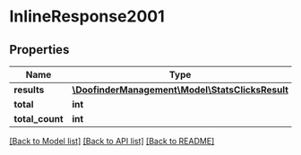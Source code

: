 # InlineResponse2001

## Properties
Name | Type | Description | Notes
------------ | ------------- | ------------- | -------------
**results** | [**\DoofinderManagement\Model\StatsClicksResult**](StatsClicksResult.md) |  | [optional] 
**total** | **int** |  | [optional] 
**total_count** | **int** |  | [optional] 

[[Back to Model list]](../../../README_MANAGEMENT.md#documentation-for-models) [[Back to API list]](../../../README_MANAGEMENT.md#documentation-for-api-endpoints) [[Back to README]](../../../README_MANAGEMENT.md)

